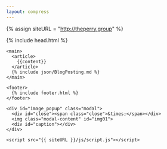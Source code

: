 ```yaml
---
layout: compress
---
```

{% assign siteURL = "http://theperry.group" %}
<!DOCTYPE html>
<html>

  <head>
    {% include head.html %}
  </head>

  <body>
    <div id="fb-root"></div>
    <script>(function(d, s, id) {
      var js, fjs = d.getElementsByTagName(s)[0];
      if (d.getElementById(id)) return;
      js = d.createElement(s); js.id = id;
      js.src = 'https://connect.facebook.net/en_US/sdk.js#xfbml=1&version=v2.12';
      fjs.parentNode.insertBefore(js, fjs);
    }(document, 'script', 'facebook-jssdk'));</script>

    <main>
      <article>
        {{content}}
      </article>
      {% include json/BlogPosting.md %}
    </main>

    <footer>
      {% include footer.html %}
    </footer>

    <div id="image_popup" class="modal">
      <div id="close"><span class="close">&times;</span></div>
      <img class="modal-content" id="img01">
      <div id="caption"></div>
    </div>

    <script src="{{ siteURL }}/js/script.js"></script>
  </body>


</html>
